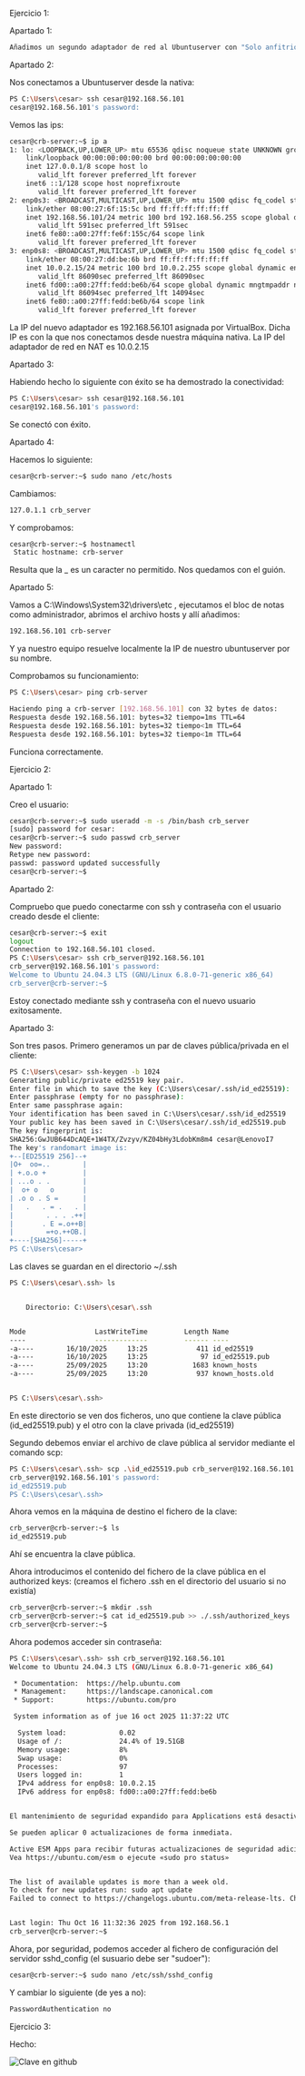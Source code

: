 Ejercicio 1:

Apartado 1:

```bash
Añadimos un segundo adaptador de red al Ubuntuserver con "Solo anfitrión"
```

Apartado 2:

Nos conectamos a Ubuntuserver desde la nativa:
```bash
PS C:\Users\cesar> ssh cesar@192.168.56.101
cesar@192.168.56.101's password:
```

Vemos las ips:
```bash
cesar@crb-server:~$ ip a
1: lo: <LOOPBACK,UP,LOWER_UP> mtu 65536 qdisc noqueue state UNKNOWN group default qlen 1000
    link/loopback 00:00:00:00:00:00 brd 00:00:00:00:00:00
    inet 127.0.0.1/8 scope host lo
       valid_lft forever preferred_lft forever
    inet6 ::1/128 scope host noprefixroute
       valid_lft forever preferred_lft forever
2: enp0s3: <BROADCAST,MULTICAST,UP,LOWER_UP> mtu 1500 qdisc fq_codel state UP group default qlen 1000
    link/ether 08:00:27:6f:15:5c brd ff:ff:ff:ff:ff:ff
    inet 192.168.56.101/24 metric 100 brd 192.168.56.255 scope global dynamic enp0s3
       valid_lft 591sec preferred_lft 591sec
    inet6 fe80::a00:27ff:fe6f:155c/64 scope link
       valid_lft forever preferred_lft forever
3: enp0s8: <BROADCAST,MULTICAST,UP,LOWER_UP> mtu 1500 qdisc fq_codel state UP group default qlen 1000
    link/ether 08:00:27:dd:be:6b brd ff:ff:ff:ff:ff:ff
    inet 10.0.2.15/24 metric 100 brd 10.0.2.255 scope global dynamic enp0s8
       valid_lft 86090sec preferred_lft 86090sec
    inet6 fd00::a00:27ff:fedd:be6b/64 scope global dynamic mngtmpaddr noprefixroute
       valid_lft 86094sec preferred_lft 14094sec
    inet6 fe80::a00:27ff:fedd:be6b/64 scope link
       valid_lft forever preferred_lft forever
```

La IP del nuevo adaptador es 192.168.56.101 asignada por VirtualBox. Dicha IP es con la que nos conectamos desde nuestra máquina nativa. La IP del adaptador de red en NAT es 10.0.2.15

Apartado 3:

Habiendo hecho lo siguiente con éxito se ha demostrado la conectividad:
```bash
PS C:\Users\cesar> ssh cesar@192.168.56.101
cesar@192.168.56.101's password:
```
Se conectó con éxito.

Apartado 4:

Hacemos lo siguiente:
```bash
cesar@crb-server:~$ sudo nano /etc/hosts
```

Cambiamos:
```bash
127.0.1.1 crb_server
```

Y comprobamos:
```bash
cesar@crb-server:~$ hostnamectl
 Static hostname: crb-server
```

Resulta que la _ es un caracter no permitido. Nos quedamos con el guión.

Apartado 5:

Vamos a C:\Windows\System32\drivers\etc , ejecutamos el bloc de notas como administrador, abrimos el archivo hosts y allí añadimos:
```bash
192.168.56.101 crb-server
```
Y ya nuestro equipo resuelve localmente la IP de nuestro ubuntuserver por su nombre.

Comprobamos su funcionamiento:
```bash
PS C:\Users\cesar> ping crb-server

Haciendo ping a crb-server [192.168.56.101] con 32 bytes de datos:
Respuesta desde 192.168.56.101: bytes=32 tiempo=1ms TTL=64
Respuesta desde 192.168.56.101: bytes=32 tiempo<1m TTL=64
Respuesta desde 192.168.56.101: bytes=32 tiempo<1m TTL=64
```
Funciona correctamente.

Ejercicio 2:

Apartado 1:

Creo el usuario:

```bash
cesar@crb-server:~$ sudo useradd -m -s /bin/bash crb_server
[sudo] password for cesar:
cesar@crb-server:~$ sudo passwd crb_server
New password:
Retype new password:
passwd: password updated successfully
cesar@crb-server:~$
```

Apartado 2:

Compruebo que puedo conectarme con ssh y contraseña con el usuario creado desde el cliente:

```bash
cesar@crb-server:~$ exit
logout
Connection to 192.168.56.101 closed.
PS C:\Users\cesar> ssh crb_server@192.168.56.101
crb_server@192.168.56.101's password:
Welcome to Ubuntu 24.04.3 LTS (GNU/Linux 6.8.0-71-generic x86_64)
crb_server@crb-server:~$
```
Estoy conectado mediante ssh y contraseña con el nuevo usuario exitosamente.

Apartado 3:

Son tres pasos. 
Primero generamos un par de claves pública/privada en el cliente:

```bash
PS C:\Users\cesar> ssh-keygen -b 1024
Generating public/private ed25519 key pair.
Enter file in which to save the key (C:\Users\cesar/.ssh/id_ed25519):
Enter passphrase (empty for no passphrase):
Enter same passphrase again:
Your identification has been saved in C:\Users\cesar/.ssh/id_ed25519
Your public key has been saved in C:\Users\cesar/.ssh/id_ed25519.pub
The key fingerprint is:
SHA256:GwJUB644DcAQE+1W4TX/Zvzyv/KZ04bHy3LdobKm8m4 cesar@LenovoI7
The key's randomart image is:
+--[ED25519 256]--+
|O+  oo=..        |
| +.o.o +         |
| ...o . .        |
|  o+ o   o       |
| .o o . S =      |
|   .   . = .   . |
|        . . . .++|
|       . E =.o++B|
|        =+o.++OB.|
+----[SHA256]-----+
PS C:\Users\cesar>
```
Las claves se guardan en el directorio ~/.ssh

```bash
PS C:\Users\cesar\.ssh> ls


    Directorio: C:\Users\cesar\.ssh


Mode                 LastWriteTime         Length Name
----                 -------------         ------ ----
-a----        16/10/2025     13:25            411 id_ed25519
-a----        16/10/2025     13:25             97 id_ed25519.pub
-a----        25/09/2025     13:20           1683 known_hosts
-a----        25/09/2025     13:20            937 known_hosts.old


PS C:\Users\cesar\.ssh>
```
En este directorio se ven dos ficheros, uno que contiene la clave pública (id_ed25519.pub) y el otro con la clave privada (id_ed25519)

Segundo debemos enviar el archivo de clave pública al servidor mediante el comando scp:

```bash
PS C:\Users\cesar\.ssh> scp .\id_ed25519.pub crb_server@192.168.56.101:~
crb_server@192.168.56.101's password:
id_ed25519.pub                                                                        100%   97    15.8KB/s   00:00
PS C:\Users\cesar\.ssh>
```
Ahora vemos en la máquina de destino el fichero de la clave:

```bash
crb_server@crb-server:~$ ls
id_ed25519.pub
```
Ahí se encuentra la clave pública.

Ahora introducimos el contenido del fichero de la clave pública en el authorized keys:
(creamos el fichero .ssh en el directorio del usuario si no existía)
```bash
crb_server@crb-server:~$ mkdir .ssh
crb_server@crb-server:~$ cat id_ed25519.pub >> ./.ssh/authorized_keys
crb_server@crb-server:~$
```

Ahora podemos acceder sin contraseña:

```bash
PS C:\Users\cesar\.ssh> ssh crb_server@192.168.56.101
Welcome to Ubuntu 24.04.3 LTS (GNU/Linux 6.8.0-71-generic x86_64)

 * Documentation:  https://help.ubuntu.com
 * Management:     https://landscape.canonical.com
 * Support:        https://ubuntu.com/pro

 System information as of jue 16 oct 2025 11:37:22 UTC

  System load:             0.02
  Usage of /:              24.4% of 19.51GB
  Memory usage:            8%
  Swap usage:              0%
  Processes:               97
  Users logged in:         1
  IPv4 address for enp0s8: 10.0.2.15
  IPv6 address for enp0s8: fd00::a00:27ff:fedd:be6b


El mantenimiento de seguridad expandido para Applications está desactivado

Se pueden aplicar 0 actualizaciones de forma inmediata.

Active ESM Apps para recibir futuras actualizaciones de seguridad adicionales.
Vea https://ubuntu.com/esm o ejecute «sudo pro status»


The list of available updates is more than a week old.
To check for new updates run: sudo apt update
Failed to connect to https://changelogs.ubuntu.com/meta-release-lts. Check your Internet connection or proxy settings


Last login: Thu Oct 16 11:32:36 2025 from 192.168.56.1
crb_server@crb-server:~$
```

Ahora, por seguridad, podemos acceder al fichero de configuración del servidor sshd_config (el susuario debe ser "sudoer"):

```bash
cesar@crb-server:~$ sudo nano /etc/ssh/sshd_config
```

Y cambiar lo siguiente (de yes a no):

```bash
PasswordAuthentication no
```

Ejercicio 3:

Hecho:

![Clave en github](./githubssh.png)